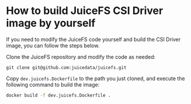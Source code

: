 # How to build JuiceFS CSI Driver image by yourself

If you need to modify the JuiceFS code yourself and build the CSI Driver image, you can follow the steps below.

Clone the JuiceFS repository and modify the code as needed:

```shell
git clone git@github.com:juicedata/juicefs.git
```

Copy `dev.juicefs.Dockerfile` to the path you just cloned, and execute the following command to build the image:

```bash
docker build -f dev.juicefs.Dockerfile .
```
